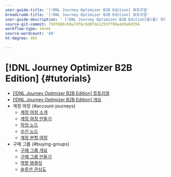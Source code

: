 ```yaml
---
user-guide-title: '[!DNL Journey Optimizer B2B Edition] 튜토리얼'
breadcrumb-title: '[!DNL Journey Optimizer B2B Edition] 튜토리얼'
user-guide-description: ' [!DNL Journey Optimizer B2B Edition]을(를) 최대한 활용하는 방법을 알아봅니다. 기본 제공 생성형 AI와 업계 최고 수준의 자동화를 활용해 계정 및 구매 그룹 여정을 조율하여 특정 서비스에 대한 수요를 극대화할 수 있습니다.'
source-git-commit: 758f888cb0a7dfbc9d8fde1255ff90a4d9a8d356
workflow-type: tm+mt
source-wordcount: '60'
ht-degree: 46%

---
```



# [!DNL Journey Optimizer B2B Edition] {#tutorials}

+ [[!DNL Journey Optimizer B2B Edition] 튜토리얼](overview.md)
+ [[!DNL Journey Optimizer B2B Edition] 개요](/help/overview-video.md)
+ 계정 여정 {#account-journeys}
   + [계정 여정 소개](/help/account-journeys/introducing-account-journeys.md)
   + [계정 여정 만들기](/help/account-journeys/create-an-account-journey.md)
   + [작업 노드](/help/account-journeys/action-node.md)
   + [수신 노드](/help/account-journeys/listen-node.md)
   + [계정 분할 여정](/help/account-journeys/split-account-journey.md)
+ 구매 그룹 {#buying-groups}
   + [구매 그룹 개요](/help/buying-groups/buying-groups-overview.md)
   + [구매 그룹 만들기](/help/buying-groups/create-a-buying-group.md)
   + [역할 템플릿](/help/buying-groups/role-templates.md)
   + [솔루션 관심도](/help/buying-groups/solution-interest.md)

